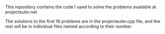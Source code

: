 This repository contains the code I used to solve the problems available at projecteuler.net

The solutions to the first 16 problems are in the projecteuler.cpp file, and the rest will be in individual files
named according to their number.
